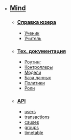 - ## [Mind](/doc/{{version}}/overview)
    - ### [Справка юзера](/doc/{{version}}/user/index)
        - [Ученик](/doc/{{version}}/user/student)
        - [Учитель](/doc/{{version}}/user/teacher)
    - ### [Тех. документация](/doc/{{version}}/tech/index)
        - [Роутинг][routes]
        - [Контроллеры][controllers]
        - [Модели][models]
        - [База данных][db]
        - [Политики][policies]
        - [Роли][roles]
    - ### [API][api]
        - [users](/doc/{{version}}/tech/api/users)
        - [transactions](/doc/{{version}}/tech/api/transactions)
        - [causes](/doc/{{version}}/tech/api/causes)
        - [groups](/doc/{{version}}/tech/api/groups)
        - [timetable](/doc/{{version}}/tech/api/timetable)


[controllers]: /doc/{{version}}/tech/controllers/index
[models]: /doc/{{version}}/tech/models/index
[policies]: /doc/{{version}}/tech/policies/index
[db]: /doc/{{version}}/tech/db/index
[routes]: /doc/{{version}}/tech/routes
[roles]:  /doc/{{version}}/tech/roles
[api]:  /doc/{{version}}/tech/api/index

